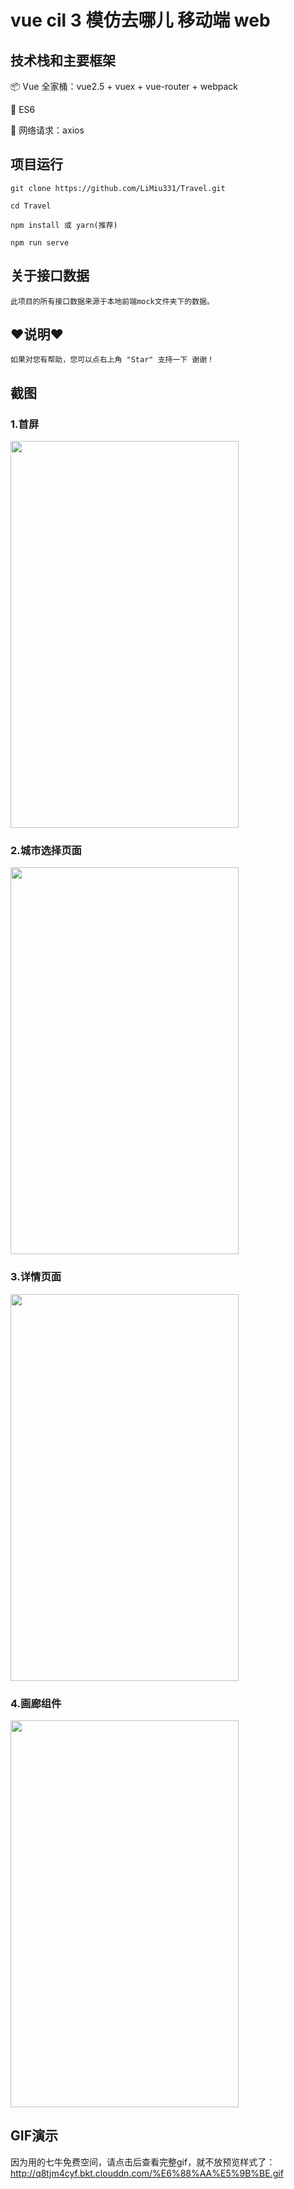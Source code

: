# vue cil 3 模仿去哪儿 移动端 web

## 技术栈和主要框架
📦 Vue 全家桶：vue2.5 + vuex + vue-router + webpack

📌 ES6

📡 网络请求：axios


## 项目运行
```
git clone https://github.com/LiMiu331/Travel.git

cd Travel

npm install 或 yarn(推荐)

npm run serve
```

## 关于接口数据
```
此项目的所有接口数据来源于本地前端mock文件夹下的数据。
```

## ♥️说明♥️
```
如果对您有帮助，您可以点右上角 "Star" 支持一下 谢谢！

```
## 截图
### 1.首屏
<img src="https://tva1.sinaimg.cn/large/007S8ZIlly1gdui6chmmdj30u01hcafu.jpg" width = "365" height = "619"/>

### 2.城市选择页面
<img src="https://tva1.sinaimg.cn/large/007S8ZIlly1gdui7kbbxoj30u01hc0vh.jpg" width = "365" height = "619"/>

### 3.详情页面
<img src="https://tva1.sinaimg.cn/large/007S8ZIlly1gdui8agzhcj30u01hcwi7.jpg" width = "365" height = "619"/>

### 4.画廊组件
<img src="https://tva1.sinaimg.cn/large/007S8ZIlly1gdui8mfjxvj30u01hcq7t.jpg" width = "365" height = "619"/>

## GIF演示
因为用的七牛免费空间，请点击后查看完整gif，就不放预览样式了：http://q8tjm4cyf.bkt.clouddn.com/%E6%88%AA%E5%9B%BE.gif

